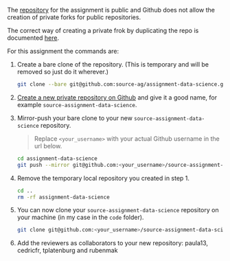 The [repository](https://github.com/source-ag/assignment-data-science) for the assignment is public and Github does not allow the creation of private forks for public repositories.

The correct way of creating a private frok by duplicating the repo is documented [here](https://help.github.com/articles/duplicating-a-repository/).

For this assignment the commands are:

 1. Create a bare clone of the repository.
    (This is temporary and will be removed so just do it wherever.)
    ```bash
    git clone --bare git@github.com:source-ag/assignment-data-science.git
    ```

 2. [Create a new private repository on Github](https://help.github.com/articles/creating-a-new-repository/) and give it a good name, for example `source-assignment-data-science`.

 3. Mirror-push your bare clone to your new `source-assignment-data-science` repository.
    > Replace `<your_username>` with your actual Github username in the url below.
    
    ```bash
    cd assignment-data-science
    git push --mirror git@github.com:<your_username>/source-assignment-data-science.git
    ```

 4. Remove the temporary local repository you created in step 1.
    ```bash
    cd ..
    rm -rf assignment-data-science
    ```
    
 5. You can now clone your `source-assignment-data-science` repository on your machine (in my case in the `code` folder).
    ```bash
    git clone git@github.com:<your_username>/source-assignment-data-science.git
    ```
6. Add the reviewers as collaborators to your new repository: paula13, cedricfr, tplatenburg and rubenmak
